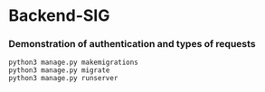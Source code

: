 # Backend-SIG

### Demonstration of authentication and types of requests

```
python3 manage.py makemigrations
python3 manage.py migrate
python3 manage.py runserver
```
